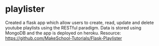 # playlister

Created a flask app which allow users to create, read, update and delete youtube playlists using the RESTful paradigm. 
Data is stored using MongoDB and the app is deployed on heroku. Resource: https://github.com/MakeSchool-Tutorials/Flask-Playlister
